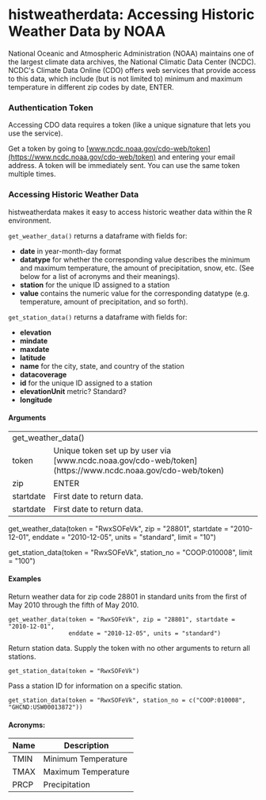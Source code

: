 # histweatherdata: Accessing Historic Weather Data by NOAA

National Oceanic and Atmospheric Administration (NOAA) maintains one of the largest climate data archives, the National Climatic Data Center (NCDC). NCDC's Climate Data Online (CDO) offers web services that provide access to this data, which include (but is not limited to) minimum and maximum temperature in different zip codes by date, ENTER. 

### Authentication Token

Accessing CDO data requires a token (like a unique signature that lets you use the service).

Get a token by going to [www.ncdc.noaa.gov/cdo-web/token](https://www.ncdc.noaa.gov/cdo-web/token) and entering your email address. A token will be immediately sent. You can use the same token multiple times. 

### Accessing Historic Weather Data

histweatherdata makes it easy to access historic weather data within the R environment. 

`get_weather_data()` returns a dataframe with fields for: 
- **date** in year-month-day format
- **datatype** for whether the corresponding value describes the minimum and maximum temperature, the amount of precipitation, snow, etc. (See below for a list of acronyms and their meanings).
- **station** for the unique ID assigned to a station
- **value** contains the numeric value for the corresponding datatype (e.g. temperature, amount of precipitation, and so forth).

`get_station_data()` returns a dataframe with fields for:
- **elevation** 
- **mindate**
- **maxdate**
- **latitude**
- **name** for the city, state, and country of the station
- **datacoverage**
- **id** for the unique ID assigned to a station
- **elevationUnit** metric? Standard?
- **longitude**

#### Arguments

<table>
  <tr>
    <td colspan="2">get_weather_data()</td>
  </tr>
  <tr>
    <td>token</td>
    <td>Unique token set up by user via [www.ncdc.noaa.gov/cdo-web/token](https://www.ncdc.noaa.gov/cdo-web/token)</td>
  </tr>
  <tr>
    <td>zip</td>
    <td>ENTER</td>
  <tr>
    <td>startdate</td>
    <td>First date to return data.</td>
  </tr>
  <tr>
    <td>startdate</td>
    <td>First date to return data.</td>
  </tr>
</table>

get_weather_data(token = "RwxSOFeVk", 
                 zip = "28801", 
                 startdate = "2010-12-01",
                 enddate = "2010-12-05", 
                 units = "standard", 
                 limit = "10")

get_station_data(token = "RwxSOFeVk", 
                 station_no = "COOP:010008", 
                 limit = "100")

#### Examples

Return weather data for zip code 28801 in standard units from the first of May 2010 through the fifth of May 2010. 

```
get_weather_data(token = "RwxSOFeVk", zip = "28801", startdate = "2010-12-01",
                 enddate = "2010-12-05", units = "standard")
```

Return station data. Supply the token with no other arguments to return all stations.

```
get_station_data(token = "RwxSOFeVk")
```

Pass a station ID for information on a specific station.

```
get_station_data(token = "RwxSOFeVk", station_no = c("COOP:010008", "GHCND:USW00013872"))
```

#### Acronyms: 

| Name | Description |
|----|----|
| TMIN | Minimum Temperature |
| TMAX | Maximum Temperature |
| PRCP | Precipitation |

